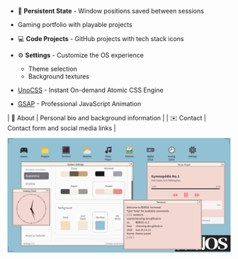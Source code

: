 - 💾 **Persistent State** - Window positions saved between sessions
- Gaming portfolio with playable projects
- 💻 **Code Projects** - GitHub projects with tech stack icons
- ⚙️ **Settings** - Customize the OS experience
  - Theme selection
  - Background textures

- [UnoCSS](https://unocss.dev/) - Instant On-demand Atomic CSS Engine
- [GSAP](https://greensock.com/gsap/) - Professional JavaScript Animation

| 👤 About    | Personal bio and background information                   |
| ✉️ Contact  | Contact form and social media links                       |

![陈刑OS Screenshot](./screenshot.png)
